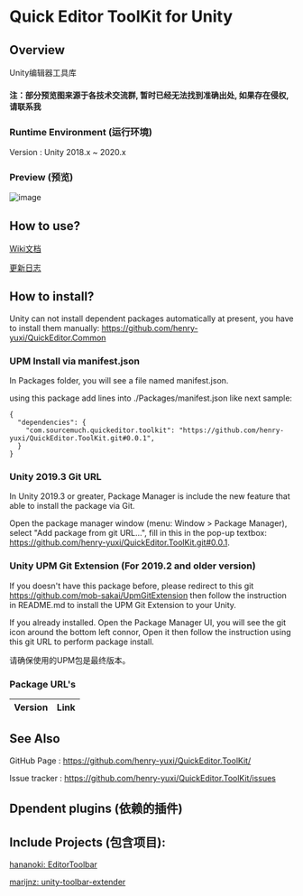 # Quick Editor ToolKit for Unity

## Overview

Unity编辑器工具库

#### 注：部分预览图来源于各技术交流群, 暂时已经无法找到准确出处, 如果存在侵权, 请联系我 

### Runtime Environment (运行环境)

Version : Unity 2018.x ~ 2020.x

### Preview (预览)
![image]()

## How to use?

[Wiki文档](https://github.com/henry-yuxi/QuickEditor.ToolKit/wiki)

[更新日志](https://github.com/henry-yuxi/QuickEditor.ToolKit/wiki/版本更新)

## How to install?

Unity can not install dependent packages automatically at present, you have to install them manually:
https://github.com/henry-yuxi/QuickEditor.Common

### UPM Install via manifest.json

In Packages folder, you will see a file named manifest.json. 

using this package add lines into ./Packages/manifest.json like next sample:
```
{
  "dependencies": {
    "com.sourcemuch.quickeditor.toolkit": "https://github.com/henry-yuxi/QuickEditor.ToolKit.git#0.0.1",
  }
}
```

### Unity 2019.3 Git URL

In Unity 2019.3 or greater, Package Manager is include the new feature that able to install the package via Git.

Open the package manager window (menu: Window > Package Manager), select "Add package from git URL...", fill in this in the pop-up textbox: 
https://github.com/henry-yuxi/QuickEditor.ToolKit.git#0.0.1.


### Unity UPM Git Extension (For 2019.2 and older version)

If you doesn't have this package before, please redirect to this git https://github.com/mob-sakai/UpmGitExtension then follow the instruction in README.md to install the UPM Git Extension to your Unity.

If you already installed. Open the Package Manager UI, you will see the git icon around the bottom left connor, Open it then follow the instruction using this git URL to perform package install.

请确保使用的UPM包是最终版本。

### Package URL's
| Version  |     Link      |
|----------|---------------|
<!--
| 0.0.1 | https://github.com/henry-yuxi/QuickEditor.ToolKit.git#0.0.1 |
-->

## See Also
GitHub Page : https://github.com/henry-yuxi/QuickEditor.ToolKit/

Issue tracker : https://github.com/henry-yuxi/QuickEditor.ToolKit/issues

## Dpendent plugins (依赖的插件)
<!--
[Odin] (https://assetstore.unity.com/packages/tools/utilities/odin-inspector-and-serializer-89041)
-->

## Include Projects (包含项目):

[hananoki: EditorToolbar](https://github.com/hananoki/EditorToolbar)

[marijnz: unity-toolbar-extender](https://github.com/marijnz/unity-toolbar-extender)




